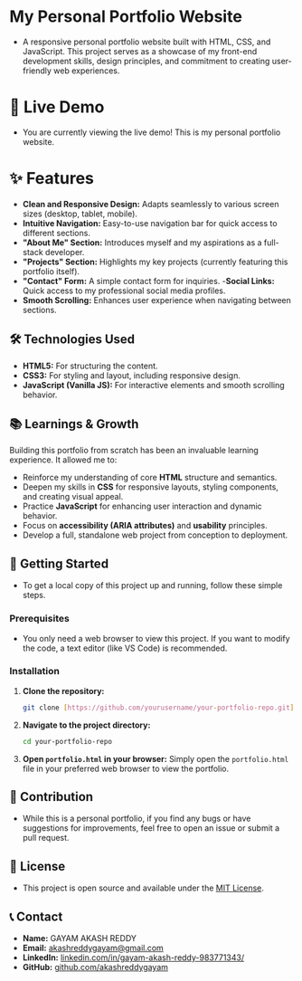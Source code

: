 # My Personal Portfolio Website

- A responsive personal portfolio website built with HTML, CSS, and JavaScript. This project serves as a showcase of my front-end development skills, design principles, and commitment to creating user-friendly web experiences.

# 🚀 Live Demo

- You are currently viewing the live demo! This is my personal portfolio website.

# ✨ Features

- **Clean and Responsive Design:** Adapts seamlessly to various screen sizes (desktop, tablet, mobile).
- **Intuitive Navigation:** Easy-to-use navigation bar for quick access to different sections.
- **"About Me" Section:** Introduces myself and my aspirations as a full-stack developer.
- **"Projects" Section:** Highlights my key projects (currently featuring this portfolio itself).
- **"Contact" Form:** A simple contact form for inquiries.
-**Social Links:** Quick access to my professional social media profiles.
- **Smooth Scrolling:** Enhances user experience when navigating between sections.

## 🛠️ Technologies Used

- **HTML5:** For structuring the content.
- **CSS3:** For styling and layout, including responsive design.
- **JavaScript (Vanilla JS):** For interactive elements and smooth scrolling behavior.

## 📚 Learnings & Growth

Building this portfolio from scratch has been an invaluable learning experience. It allowed me to:

- Reinforce my understanding of core **HTML** structure and semantics.
- Deepen my skills in **CSS** for responsive layouts, styling components, and creating visual appeal.
- Practice **JavaScript** for enhancing user interaction and dynamic behavior.
- Focus on **accessibility (ARIA attributes)** and **usability** principles.
- Develop a full, standalone web project from conception to deployment.

## 🚀 Getting Started

- To get a local copy of this project up and running, follow these simple steps.

### Prerequisites

- You only need a web browser to view this project. If you want to modify the code, a text editor (like VS Code) is recommended.

### Installation

1.  **Clone the repository:**
    ```bash
    git clone [https://github.com/yourusername/your-portfolio-repo.git](https://github.com/yourusername/your-portfolio-repo.git)
    ```
2.  **Navigate to the project directory:**
    ```bash
    cd your-portfolio-repo
    ```
3.  **Open `portfolio.html` in your browser:**
    Simply open the `portfolio.html` file in your preferred web browser to view the portfolio.

## 🤝 Contribution

- While this is a personal portfolio, if you find any bugs or have suggestions for improvements, feel free to open an issue or submit a pull request.

## 📄 License

- This project is open source and available under the [MIT License](LICENSE).

## 📞 Contact

* **Name:** GAYAM AKASH REDDY
* **Email:** [akashreddygayam@gmail.com](mailto:akashreddygayam@gmail.com)
* **LinkedIn:** [linkedin.com/in/gayam-akash-reddy-983771343/](https://www.linkedin.com/in/gayam-akash-reddy-983771343/)
* **GitHub:** [github.com/akashreddygayam](https://github.com/akashreddygayam)
